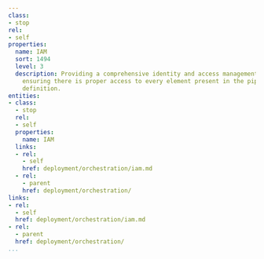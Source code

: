 ```yaml
---
class:
- stop
rel:
- self
properties:
  name: IAM
  sort: 1494
  level: 3
  description: Providing a comprehensive identity and access management layer for
    ensuring there is proper access to every element present in the pipeline and model
    definition.
entities:
- class:
  - stop
  rel:
  - self
  properties:
    name: IAM
  links:
  - rel:
    - self
    href: deployment/orchestration/iam.md
  - rel:
    - parent
    href: deployment/orchestration/
links:
- rel:
  - self
  href: deployment/orchestration/iam.md
- rel:
  - parent
  href: deployment/orchestration/
...
```


